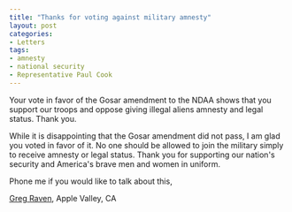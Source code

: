 ```yaml
---
title: "Thanks for voting against military amnesty"
layout: post
categories:
- Letters
tags:
- amnesty
- national security
- Representative Paul Cook
---
```


Your vote in favor of the Gosar amendment to the NDAA shows that you support our troops and oppose giving illegal aliens amnesty and legal status. Thank you.

While it is disappointing that the Gosar amendment did not pass, I am glad you voted in favor of it. No one should be allowed to join the military simply to receive amnesty or legal status. Thank you for supporting our nation's security and America's brave men and women in uniform.

Phone me if you would like to talk about this,

[Greg Raven](https://www.gregraven.org), Apple Valley, CA